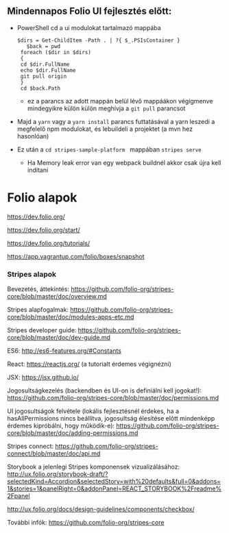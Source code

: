 ## Mindennapos Folio UI fejlesztés előtt:
* PowerShell cd a ui modulokat tartalmazó mappába 

     ```text
     $dirs = Get-ChildItem -Path . | ?{ $_.PSIsContainer }
        $back = pwd
      foreach ($dir in $dirs)
      {
      cd $dir.FullName
      echo $dir.FullName
      git pull origin
      }
      cd $back.Path
     ```
    * ez a parancs az adott mappán belül lévő mappáákon végigmenve mindegyikre külön külön meghívja a ```git pull``` 
    parancsot
          
*   Majd a ```yarn``` vagy a ```yarn install``` parancs futtatásával a yarn leszedi a megfelelő npm modulokat, és 
    lebuildeli a projektet (a mvn hez hasonlóan)
*   Ez után a ```cd stripes-sample-platform ``` mappában ```stripes serve```
    * Ha Memory leak error van egy webpack buildnél akkor csak újra kell indítani
    
 
      
      
      




# Folio alapok
https://dev.folio.org/ 

https://dev.folio.org/start/ 

https://dev.folio.org/tutorials/

https://app.vagrantup.com/folio/boxes/snapshot

### Stripes alapok
Bevezetés, áttekintés: https://github.com/folio-org/stripes-core/blob/master/doc/overview.md

Stripes alapfogalmak: https://github.com/folio-org/stripes-core/blob/master/doc/modules-apps-etc.md

Stripes developer guide: https://github.com/folio-org/stripes-core/blob/master/doc/dev-guide.md

ES6: http://es6-features.org/#Constants

React: https://reactjs.org/ (a tutorialt érdemes végignézni)

JSX: https://jsx.github.io/

Jogosultságkezelés (backendben és UI-on is definiálni kell jogokat!): https://github.com/folio-org/stripes-core/blob/master/doc/permissions.md

UI jogosultságok felvétele (lokális fejlesztésnél érdekes, ha a hasAllPermissions nincs beállítva, jogosultság élesítése elõtt mindenképp érdemes kipróbálni, hogy mûködik-e): https://github.com/folio-org/stripes-core/blob/master/doc/adding-permissions.md

Stripes connect: https://github.com/folio-org/stripes-connect/blob/master/doc/api.md

Storybook a jelenlegi Stripes komponensek vizualizálásához: http://ux.folio.org/storybook-draft/?selectedKind=Accordion&selectedStory=with%20defaults&full=0&addons=1&stories=1&panelRight=0&addonPanel=REACT_STORYBOOK%2Freadme%2Fpanel

http://ux.folio.org/docs/design-guidelines/components/checkbox/

További infók: https://github.com/folio-org/stripes-core




